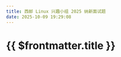 ```yaml
---
title: 西邮 Linux 兴趣小组 2025 纳新面试题
date: 2025-10-09 19:29:08
---
```


<script setup>
import CountDown from "@/components/CountDown.vue"
</script>

# {{ $frontmatter.title }}

<CountDown event="题目发布" targetTime="2025-10-09 19:30:00" endMessage="题目已发布，请刷新页面" />
